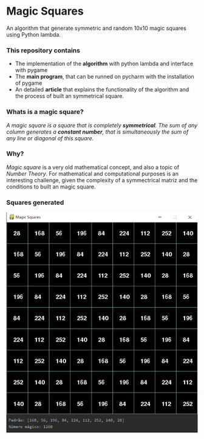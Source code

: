 # Magic Squares
An algorithm that generate symmetric and random 10x10 magic squares using Python lambda.

### This repository contains
- The implementation of the **algorithm** with python lambda and interface with pygame
- The **main program**, that can be runned on pycharm with the installation of pygame
- An detailed **article** that explains the functionality of the algorithm and the process of built an symmetrical square.

### Whats is a magic square?
*A magic square is a square that is completely **symmetrical**. The sum of any column generates a **constant number**, that is simultaneously the sum of any line or diagonal of this square.*

### Why?
*Magic square* is a very old mathematical concept, and also a topic of *Number Theory*. For mathematical and computational purposes is an interesting challenge, given the complexity of a symmectrical matriz and the conditions to built an magic square.

### Squares generated
![Square2](https://github.com/GabrielPrzy/Magic-Squares/blob/master/imagens/square2.jpg)
